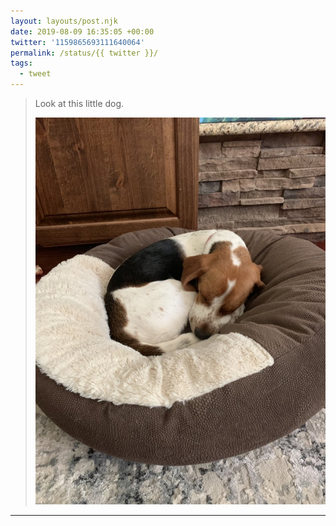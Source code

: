```yaml
---
layout: layouts/post.njk
date: 2019-08-09 16:35:05 +00:00
twitter: '1159865693111640064'
permalink: /status/{{ twitter }}/
tags: 
  - tweet
---
```


> Look at this little dog. 
> 
> ![A little Beagle curled up in a bed. So precious.](/img/1159865693111640064-EBirsfVU0AEmaNO.jpg)

---
